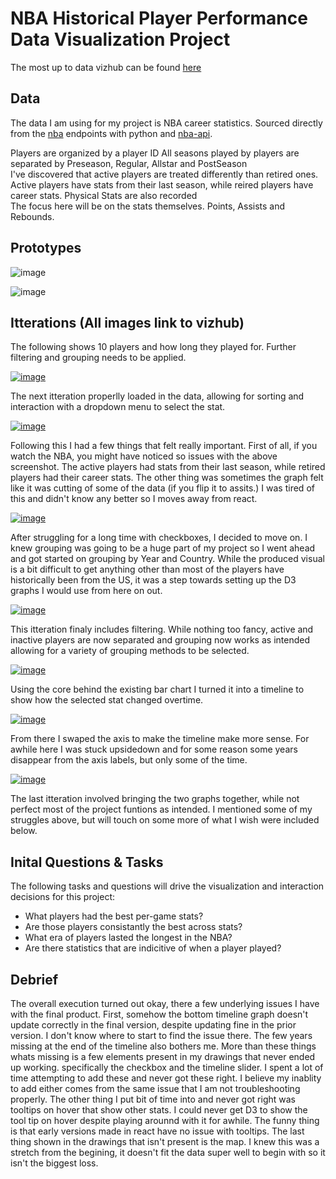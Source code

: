 # NBA Historical Player Performance Data Visualization Project

The most up to data vizhub can be found [here](https://vizhub.com/PhilapR/1dc660e128334c8b9e2637f1354bf155?edit=files&file=index.js&mode=full)

## Data

The data I am using for my project is NBA career statistics. Sourced directly from the [nba](stats.nba.com) endpoints with python and [nba-api](https://github.com/swar/nba_api).

Players are organized by a player ID
All seasons played by players are separated by Preseason, Regular, Allstar and PostSeason  
I've discovered that active players are treated differently than retired ones. Active players have stats from their last season, while reired players have career stats.
Physical Stats are also recorded  
The focus here will be on the stats themselves. Points, Assists and Rebounds.

## Prototypes

![image](https://github.com/PhilapR/dataviz-project/blob/master/Data%20Vis%20Sketching%202.png?raw=true)

![image](https://github.com/PhilapR/dataviz-project/blob/master/IMG_0635.jpeg?raw=true)

## Itterations (All images link to vizhub)

The following shows 10 players and how long they played for. Further filtering and grouping needs to be applied. 

[![image](https://raw.githubusercontent.com/PhilapR/dataviz-project-template-proposal/master/Screenshot%202021-09-22%20205711.png)](https://vizhub.com/PhilapR/84bb71dc5b7a453c8ba42877002185e0)

The next itteration properlly loaded in the data, allowing for sorting and interaction with a dropdown menu to select the stat.

[![image](https://github.com/PhilapR/dataviz-project/blob/master/sorting.png?raw=true)](https://vizhub.com/PhilapR/2080ec9560d548ac9e31c74e9f6b43f3)

Following this I had a few things that felt really important. First of all, if you watch the NBA, you might have noticed so issues with the above screenshot. The active players had stats from their last season, while retired players had their career stats. The other thing was sometimes the graph felt like it was cutting of some of the data (if you flip it to assits.) I was tired of this and didn't know any better so I moves away from react.

[![image](https://github.com/PhilapR/dataviz-project/blob/master/grouping.png?raw=true)](https://vizhub.com/PhilapR/8c50e49e89d24ca4948345df589f9fd2?mode=full)

After struggling for a long time with checkboxes, I decided to move on. I knew grouping was going to be a huge part of my project so I went ahead and got started on grouping by Year and Country. While the produced visual is a bit difficult to get anything other than most of the players have historically been from the US, it was a step towards setting up the D3 graphs I would use from here on out. 

[![image](https://github.com/PhilapR/dataviz-project/blob/master/filters.png?raw=true)](https://vizhub.com/PhilapR/01f20f4af7b0451bb0fd3cca61a1d5d6?mode=full)

This itteration finaly includes filtering. While nothing too fancy, active and inactive players are now separated and grouping now works as intended allowing for a variety of grouping methods to be selected. 

[![image](https://github.com/PhilapR/dataviz-project/blob/master/horzTimline.png?raw=true)](https://vizhub.com/PhilapR/5dca65a0ce4d4143b88bc4f50a6438ab?mode=full)

Using the core behind the existing bar chart I turned it into a timeline to show how the selected stat changed overtime.

[![image](https://github.com/PhilapR/dataviz-project/blob/master/vertTimeline.png?raw=true)](https://vizhub.com/PhilapR/61f5f675969f40c2a4429ffaf5eb2f69?mode=full)

From there I swaped the axis to make the timeline make more sense. For awhile here I was stuck upsidedown and for some reason some years disappear from the axis labels, but only some of the time.

[![image](https://github.com/PhilapR/dataviz-project/blob/master/together.png?raw=true)](https://vizhub.com/PhilapR/1dc660e128334c8b9e2637f1354bf155?edit=files&file=index.js&mode=full)

The last itteration involved bringing the two graphs together, while not perfect most of the project funtions as intended. I mentioned some of my struggles above, but will touch on some more of what I wish were included below.

## Inital Questions & Tasks

The following tasks and questions will drive the visualization and interaction decisions for this project:

 * What players had the best per-game stats?
 * Are those players consistantly the best across stats?
 * What era of players lasted the longest in the NBA?
 * Are there statistics that are indicitive of when a player played?

## Debrief

The overall execution turned out okay, there a few underlying issues I have with the final product. First, somehow the bottom timeline graph doesn't update correctly in the final version, despite updating fine in the prior version. I don't know where to start to find the issue there. The few years missing at the end of the timeline also bothers me. More than these things whats missing is a few elements present in my drawings that never ended up working. specifically the checkbox and the timeline slider. I spent a lot of time attempting to add these and never got these right. I believe my inablity to add either comes from the same issue that I am not troubleshooting properly. The other thing I put bit of time into and never got right was tooltips on hover that show other stats. I could never get D3 to show the tool tip on hover despite playing arounnd with it for awhile. The funny thing is that early versions made in react have no issue with tooltips. The last thing shown in the drawings that isn't present is the map. I knew this was a stretch from the begining, it doesn't fit the data super well to begin with so it isn't the biggest loss.




